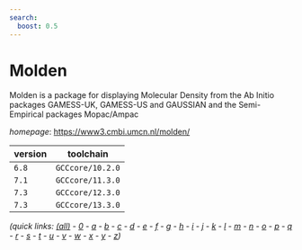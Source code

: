 ```yaml
---
search:
  boost: 0.5
---
```

# Molden

Molden is a package for displaying Molecular Density from the  Ab Initio packages GAMESS-UK, GAMESS-US and GAUSSIAN and the Semi-Empirical  packages Mopac/Ampac

*homepage*: <https://www3.cmbi.umcn.nl/molden/>

version | toolchain
--------|----------
``6.8`` | ``GCCcore/10.2.0``
``7.1`` | ``GCCcore/11.3.0``
``7.3`` | ``GCCcore/12.3.0``
``7.3`` | ``GCCcore/13.3.0``


*(quick links: [(all)](../index.md) - [0](../0/index.md) - [a](../a/index.md) - [b](../b/index.md) - [c](../c/index.md) - [d](../d/index.md) - [e](../e/index.md) - [f](../f/index.md) - [g](../g/index.md) - [h](../h/index.md) - [i](../i/index.md) - [j](../j/index.md) - [k](../k/index.md) - [l](../l/index.md) - [m](../m/index.md) - [n](../n/index.md) - [o](../o/index.md) - [p](../p/index.md) - [q](../q/index.md) - [r](../r/index.md) - [s](../s/index.md) - [t](../t/index.md) - [u](../u/index.md) - [v](../v/index.md) - [w](../w/index.md) - [x](../x/index.md) - [y](../y/index.md) - [z](../z/index.md))*

